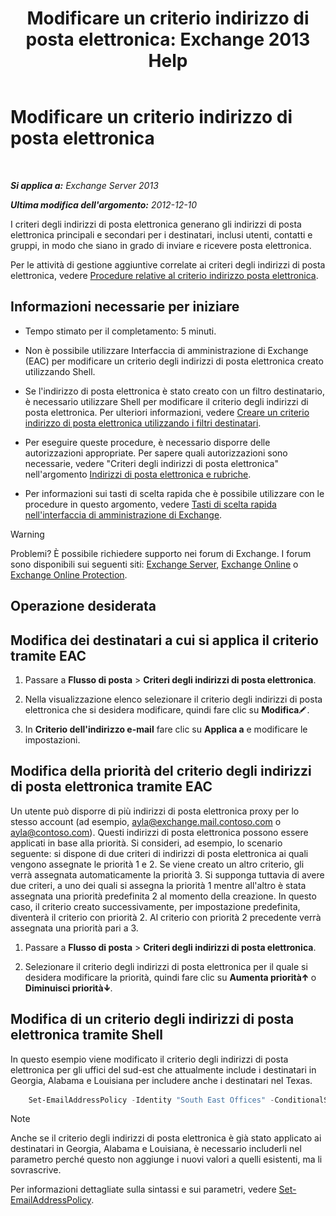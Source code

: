 ﻿---
title: 'Modificare un criterio indirizzo di posta elettronica: Exchange 2013 Help'
TOCTitle: Modificare un criterio indirizzo di posta elettronica
ms:assetid: cc8b36a0-95f4-43e9-bc64-87646d2e14e4
ms:mtpsurl: https://technet.microsoft.com/it-it/library/Bb124580(v=EXCHG.150)
ms:contentKeyID: 50481722
ms.date: 05/22/2018
mtps_version: v=EXCHG.150
f1_keywords:
- Microsoft.Exchange.Management.SnapIn.Esm.OrganizationConfiguration.EditEmailAddressPolicyWizardForm.EmailAddressPolicyIntroductionPage
ms.translationtype: MT
---

# Modificare un criterio indirizzo di posta elettronica

 

_**Si applica a:** Exchange Server 2013_

_**Ultima modifica dell'argomento:** 2012-12-10_

I criteri degli indirizzi di posta elettronica generano gli indirizzi di posta elettronica principali e secondari per i destinatari, inclusi utenti, contatti e gruppi, in modo che siano in grado di inviare e ricevere posta elettronica.

Per le attività di gestione aggiuntive correlate ai criteri degli indirizzi di posta elettronica, vedere [Procedure relative al criterio indirizzo posta elettronica](email-address-policy-procedures-exchange-2013-help.md).

## Informazioni necessarie per iniziare

  - Tempo stimato per il completamento: 5 minuti.

  - Non è possibile utilizzare Interfaccia di amministrazione di Exchange (EAC) per modificare un criterio degli indirizzi di posta elettronica creato utilizzando Shell.

  - Se l'indirizzo di posta elettronica è stato creato con un filtro destinatario, è necessario utilizzare Shell per modificare il criterio degli indirizzi di posta elettronica. Per ulteriori informazioni, vedere [Creare un criterio indirizzo di posta elettronica utilizzando i filtri destinatari](create-an-email-address-policy-by-using-recipient-filters-exchange-2013-help.md).

  - Per eseguire queste procedure, è necessario disporre delle autorizzazioni appropriate. Per sapere quali autorizzazioni sono necessarie, vedere "Criteri degli indirizzi di posta elettronica" nell'argomento [Indirizzi di posta elettronica e rubriche](email-addresses-and-address-books-exchange-2013-help.md).

  - Per informazioni sui tasti di scelta rapida che è possibile utilizzare con le procedure in questo argomento, vedere [Tasti di scelta rapida nell'interfaccia di amministrazione di Exchange](keyboard-shortcuts-in-the-exchange-admin-center-exchange-online-protection-help.md).


> [!WARNING]
> Problemi? È possibile richiedere supporto nei forum di Exchange. I forum sono disponibili sui seguenti siti: <A href="https://go.microsoft.com/fwlink/p/?linkid=60612">Exchange Server</A>, <A href="https://go.microsoft.com/fwlink/p/?linkid=267542">Exchange Online</A> o <A href="https://go.microsoft.com/fwlink/p/?linkid=285351">Exchange Online Protection</A>.



## Operazione desiderata

## Modifica dei destinatari a cui si applica il criterio tramite EAC

1.  Passare a **Flusso di posta** \> **Criteri degli indirizzi di posta elettronica**.

2.  Nella visualizzazione elenco selezionare il criterio degli indirizzi di posta elettronica che si desidera modificare, quindi fare clic su **Modifica**![Icona Modifica](images/JJ218640.6f53ccb2-1f13-4c02-bea0-30690e6ea71d(EXCHG.150).gif "Icona Modifica").

3.  In **Criterio dell'indirizzo e-mail** fare clic su **Applica a** e modificare le impostazioni.

## Modifica della priorità del criterio degli indirizzi di posta elettronica tramite EAC

Un utente può disporre di più indirizzi di posta elettronica proxy per lo stesso account (ad esempio, ayla@exchange.mail.contoso.com o ayla@contoso.com). Questi indirizzi di posta elettronica possono essere applicati in base alla priorità. Si consideri, ad esempio, lo scenario seguente: si dispone di due criteri di indirizzi di posta elettronica ai quali vengono assegnate le priorità 1 e 2. Se viene creato un altro criterio, gli verrà assegnata automaticamente la priorità 3. Si supponga tuttavia di avere due criteri, a uno dei quali si assegna la priorità 1 mentre all'altro è stata assegnata una priorità predefinita 2 al momento della creazione. In questo caso, il criterio creato successivamente, per impostazione predefinita, diventerà il criterio con priorità 2. Al criterio con priorità 2 precedente verrà assegnata una priorità pari a 3.

1.  Passare a **Flusso di posta** \> **Criteri degli indirizzi di posta elettronica**.

2.  Selezionare il criterio degli indirizzi di posta elettronica per il quale si desidera modificare la priorità, quindi fare clic su **Aumenta priorità**![Icona Freccia in su](images/JJ150576.1732c727-328b-4a1a-b84d-6d7252c7dcab(EXCHG.150).gif "Icona Freccia in su") o **Diminuisci priorità**![Icona Freccia in giù](images/JJ150576.ef5ca57d-a033-457b-bd92-6361877c33d0(EXCHG.150).gif "Icona Freccia in giù").

## Modifica di un criterio degli indirizzi di posta elettronica tramite Shell

In questo esempio viene modificato il criterio degli indirizzi di posta elettronica per gli uffici del sud-est che attualmente include i destinatari in Georgia, Alabama e Louisiana per includere anche i destinatari nel Texas.
```powershell
    Set-EmailAddressPolicy -Identity "South East Offices" -ConditionalStateorProvince "Georgia","Alabama","Louisiana","Texas"
```

> [!NOTE]
> Anche se il criterio degli indirizzi di posta elettronica è già stato applicato ai destinatari in Georgia, Alabama e Louisiana, è necessario includerli nel parametro perché questo non aggiunge i nuovi valori a quelli esistenti, ma li sovrascrive.



Per informazioni dettagliate sulla sintassi e sui parametri, vedere [Set-EmailAddressPolicy](https://technet.microsoft.com/it-it/library/bb124517\(v=exchg.150\)).


